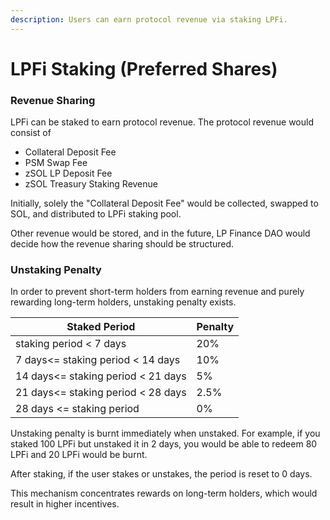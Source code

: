 ```yaml
---
description: Users can earn protocol revenue via staking LPFi.
---
```


# LPFi Staking (Preferred Shares)

### Revenue Sharing

LPFi can be staked to earn protocol revenue. The protocol revenue would consist of&#x20;

* Collateral Deposit Fee
* PSM Swap Fee
* zSOL LP Deposit Fee
* zSOL Treasury Staking Revenue

Initially, solely the "Collateral Deposit Fee" would be collected, swapped to SOL, and distributed to LPFi staking pool.

Other revenue would be stored, and in the future, LP Finance DAO would decide how the revenue sharing should be structured.

### Unstaking Penalty

In order to prevent short-term holders from earning revenue and purely rewarding long-term holders, unstaking penalty exists.&#x20;

| Staked Period                      | Penalty |
| ---------------------------------- | ------- |
| staking period < 7 days            | 20%     |
| 7 days<= staking period < 14 days  | 10%     |
| 14 days<= staking period < 21 days | 5%      |
| 21 days<= staking period < 28 days | 2.5%    |
| 28 days <= staking period          | 0%      |

Unstaking penalty is burnt immediately when unstaked. For example, if you staked 100 LPFi but unstaked it in 2 days, you would be able to redeem 80 LPFi and 20 LPFi would be burnt.

After staking, if the user stakes or unstakes, the period is reset to 0 days.

This mechanism concentrates rewards on long-term holders, which would result in higher incentives.
